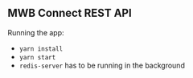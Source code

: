<h2>MWB Connect REST API</h2>

Running the app:

- `yarn install`
- `yarn start`
- `redis-server` has to be running in the background